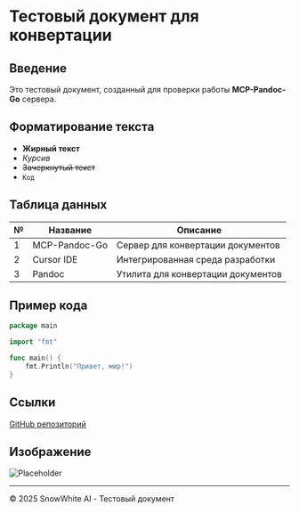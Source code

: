 # Тестовый документ для конвертации

## Введение

Это тестовый документ, созданный для проверки работы **MCP-Pandoc-Go** сервера.

## Форматирование текста

* **Жирный текст**
* *Курсив*
* ~~Зачеркнутый текст~~
* `Код`

## Таблица данных

| № | Название | Описание |
|---|----------|----------|
| 1 | MCP-Pandoc-Go | Сервер для конвертации документов |
| 2 | Cursor IDE | Интегрированная среда разработки |
| 3 | Pandoc | Утилита для конвертации документов |

## Пример кода

```go
package main

import "fmt"

func main() {
    fmt.Println("Привет, мир!")
}
```

## Ссылки

[GitHub репозиторий](https://github.com/otinoff/mcp-pandoc-go)

## Изображение

![Placeholder](https://via.placeholder.com/150)

---

© 2025 SnowWhite AI - Тестовый документ 